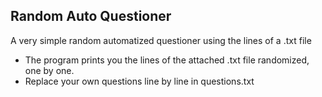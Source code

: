 ## Random Auto Questioner
A very simple random automatized questioner using the lines of a .txt file

* The program prints you the lines of the attached .txt file randomized, one by one.
* Replace your own questions line by line in questions.txt
